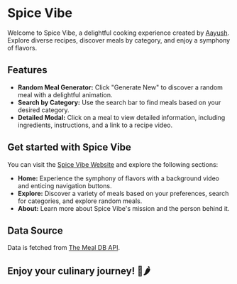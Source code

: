 # Spice Vibe

Welcome to Spice Vibe, a delightful cooking experience created by [Aayush](https://www.linkedin.com/in/aayusharora-ok). Explore diverse recipes, discover meals by category, and enjoy a symphony of flavors.

## Features

- **Random Meal Generator:** Click "Generate New" to discover a random meal with a delightful animation.
- **Search by Category:** Use the search bar to find meals based on your desired category.
- **Detailed Modal:** Click on a meal to view detailed information, including ingredients, instructions, and a link to a recipe video.

## Get started with Spice Vibe
You can visit the [Spice Vibe Website](https://spice-vibe.netlify.app/) and explore the following sections:

- **Home:** Experience the symphony of flavors with a background video and enticing navigation buttons.
- **Explore:** Discover a variety of meals based on your preferences, search for categories, and explore random meals.
- **About:** Learn more about Spice Vibe's mission and the person behind it.

## Data Source
Data is fetched from [The Meal DB API](https://www.themealdb.com/).

<h2>Enjoy your culinary journey! 🍲🌶️</h2>
